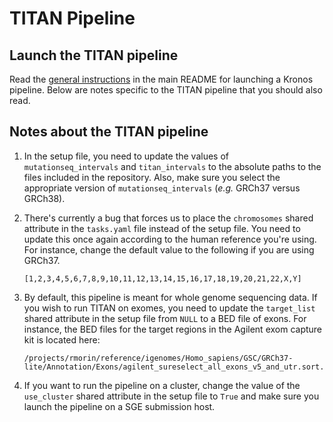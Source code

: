 # TITAN Pipeline

## Launch the TITAN pipeline

Read the [general instructions](../README.md) in the main README for launching a Kronos pipeline. Below are notes specific to the TITAN pipeline that you should also read. 

## Notes about the TITAN pipeline

1. In the setup file, you need to update the values of `mutationseq_intervals` and `titan_intervals` to the absolute paths to the files included in the repository. Also, make sure you select the appropriate version of `mutationseq_intervals` (_e.g._ GRCh37 versus GRCh38). 

2. There's currently a bug that forces us to place the `chromosomes` shared attribute in the `tasks.yaml` file instead of the setup file. You need to update this once again according to the human reference you're using. For instance, change the default value to the following if you are using GRCh37.

    ```
    [1,2,3,4,5,6,7,8,9,10,11,12,13,14,15,16,17,18,19,20,21,22,X,Y]
    ```

3. By default, this pipeline is meant for whole genome sequencing data. If you wish to run TITAN on exomes, you need to update the `target_list` shared attribute in the setup file from `NULL` to a BED file of exons. For instance, the BED files for the target regions in the Agilent exom capture kit is located here:

    ```
    /projects/rmorin/reference/igenomes/Homo_sapiens/GSC/GRCh37-lite/Annotation/Exons/agilent_sureselect_all_exons_v5_and_utr.sort.merge.bed
    ```

4. If you want to run the pipeline on a cluster, change the value of the `use_cluster` shared attribute in the setup file to `True` and make sure you launch the pipeline on a SGE submission host. 
